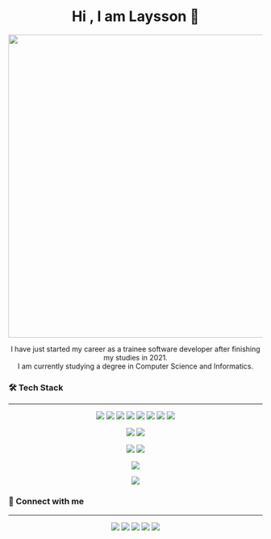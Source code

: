 <h1 align="center"> Hi  , I am Laysson 👋</h1>
<p align='center'><img  style="width:600px;" src="https://cdna.artstation.com/p/assets/images/images/029/012/890/original/byron-yu-2b-combo-robots-300-height.gif?1596188684"></p>
<p align="center" width="150px"> I have just started my career as a trainee software developer after finishing my studies in 2021.<br>I am currently studying a degree in Computer Science and Informatics.</p>

### 🛠 Tech Stack

---

<p style="text-align:center">
<img src="https://img.shields.io/badge/-HTML-05122A?style=flat&logo=HTML5">
<img src="https://img.shields.io/badge/-CSS-05122A?style=flat&logo=CSS3&logoColor=1572B6">
<img src="https://img.shields.io/badge/-TailwindCSS-05122A?style=flat&logo=tailwindcss&logoColor=1572B6">
<img src="https://img.shields.io/badge/-JavaScript-05122A?style=flat&logo=javascript">
<img src="https://img.shields.io/badge/-React-05122A?style=flat&logo=react">
<img src="https://img.shields.io/badge/-TypeScript-05122A?style=flat&logo=typescript">
<img src="https://img.shields.io/badge/-Jest-05122A?style=flat&logo=jest">
<img src="https://img.shields.io/badge/-Next.JS-05122A?style=flat&logo=next.js">
</p>
<p style="text-align:center">
<img src="https://img.shields.io/badge/-Java-05122A?style=flat&logo=openjdk&logoColor=FFA518">
<img src="https://img.shields.io/badge/-Eclipse%20IDE-05122A?style=flat&logo=eclipse&logoColor=50508f"> 
</p>

<p style="text-align:center">
<img src="https://img.shields.io/badge/-SQL_Server-05122A?style=flat&logo=amazondocumentdb&logoColor=4479A1">
<img src="https://img.shields.io/badge/-PostgreSQL-05122A?style=flat&logo=postgresql">
</p>

<p style="text-align:center">
<img src="https://img.shields.io/badge/-.NET_Core-05122A?style=flat&logo=dotnet">
</p>

<p style="text-align:center">
<img src="https://img.shields.io/badge/-Docker-05122A?style=flat&logo=docker">
</p>

### 🔗 Connect with me

---

<p align="center">
<a href="https://github.com/LP-React"><img src="https://img.shields.io/badge/-Laysson-444346?style=for-the-badge&logo=github&logoColor=white"/></a>
<a href="https://www.linkedin.com/in/laysson-polo/"><img src="https://img.shields.io/badge/-laysson%20polo-0077B5?style=for-the-badge&logo=Linkedin&logoColor=white"/></a>
<a href="mailto:ljamirp30@gmail.com"><img src="https://img.shields.io/badge/-ljamirp30@gmail.com-D14836?style=for-the-badge&logo=Gmail&logoColor=white"/></a>
<a href="https://www.instagram.com/lp.react/"><img src="https://img.shields.io/badge/-lp.react-E4405F?style=for-the-badge&logo=Instagram&logoColor=white"/></a>
<a href="https://www.discordapp.com/users/686343389985243289"><img src="https://img.shields.io/badge/-LP.React-7249fa?style=for-the-badge&logo=discord&logoColor=white"/></a>
</p>
